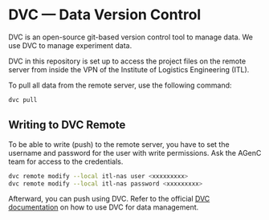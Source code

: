 # DVC — Data Version Control

DVC is an open-source git-based version control tool to manage data.
We use DVC to manage experiment data.

DVC in this repository is set up to access the project files on the remote server from inside the VPN of the Institute of Logistics Engineering (ITL).

To pull all data from the remote server, use the following command:

```sh
dvc pull
```

## Writing to DVC Remote

To be able to write (push) to the remote server, you have to set the username and password for the user with write permissions.
Ask the AGenC team for access to the credentials.

```sh
dvc remote modify --local itl-nas user <xxxxxxxxx>
dvc remote modify --local itl-nas password <xxxxxxxxx>
```

Afterward, you can push using DVC.
Refer to the official [DVC documentation](https://dvc.org/doc) on how to use DVC for data management.
